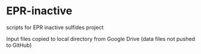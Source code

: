 # EPR-inactive
scripts for EPR inactive sulfides project

Input files copied to local directory from Google Drive (data files not pushed to GitHub)
